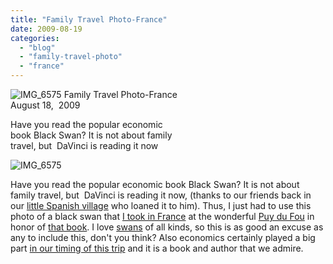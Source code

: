 ```yaml
---
title: "Family Travel Photo-France"
date: 2009-08-19
categories: 
  - "blog"
  - "family-travel-photo"
  - "france"
---
```


 ![IMG_6575](https://pub-ac94b3f306b24c0dba4238943c97f2e1.r2.dev/6a00e5502a9507883301157143d3f1970c.jpg) Family Travel Photo-France  
August 18,  2009

Have you read the popular economic  
book Black Swan? It is not about family  
travel, but  DaVinci is reading it now

<!--more-->

![IMG_6575](https://pub-ac94b3f306b24c0dba4238943c97f2e1.r2.dev/6a00e5502a9507883301157238627d970b.jpg)

Have you read the popular economic book Black Swan? It is not about family travel, but  DaVinci is reading it now, (thanks to our friends back in our [little Spanish village](https://pub-ac94b3f306b24c0dba4238943c97f2e1.r2.dev/2006/11/we-are-living-i.html) who loaned it to him). Thus, I just had to use this photo of a black swan that [I took in France](https://pub-ac94b3f306b24c0dba4238943c97f2e1.r2.dev/2009/06/family-travel-photofrance-puy-du-fou-theme-park-1.html) at the wonderful [Puy du Fou](http://www.puydufou.com/uk/) in honor of [that book](http://www.fooledbyrandomness.com/). I love [swans](http://en.wikipedia.org/wiki/Swan) of all kinds, so this is as good an excuse as any to include this, don't you think? Also economics certainly played a big part [in our timing of this trip](https://pub-ac94b3f306b24c0dba4238943c97f2e1.r2.dev/2006/08/timing-is-eve-1.html) and it is a book and author that we admire.
